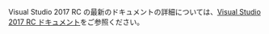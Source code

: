 Visual Studio 2017 RC の最新のドキュメントの詳細については、[Visual Studio 2017 RC ドキュメント](http://docs.microsoft.com/visualstudio)をご参照ください。